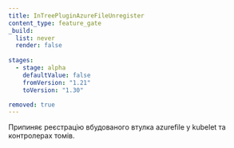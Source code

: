 ```yaml
---
title: InTreePluginAzureFileUnregister
content_type: feature_gate
_build:
  list: never
  render: false
 
stages:
  - stage: alpha
    defaultValue: false
    fromVersion: "1.21" 
    toVersion: "1.30"

removed: true
---
```

Припиняє реєстрацію вбудованого втулка azurefile у kubelet та контролерах томів.
